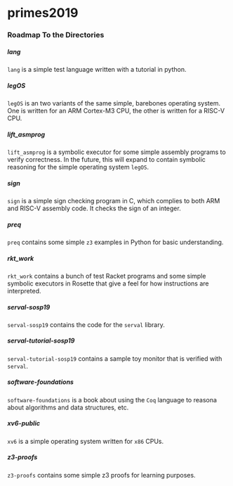 # primes2019

### Roadmap To the Directories

##### lang
`lang` is a simple test language written with a tutorial in python.

##### legOS
`legOS` is an two variants of the same simple, barebones operating system. One is written for an ARM Cortex-M3 CPU, the other is written for a RISC-V CPU.

##### lift_asmprog
`lift_asmprog` is a symbolic executor for some simple assembly programs to verify correctness. In the future, this will expand to contain symbolic reasoning for the simple operating system `legOS`.

##### sign
`sign` is a simple sign checking program in C, which complies to both ARM and RISC-V assembly code. It  checks the sign of an integer.

##### preq
`preq` contains some simple `z3` examples in Python for basic understanding.

##### rkt_work
`rkt_work` contains a bunch of test Racket programs and some simple symbolic executors in Rosette that give a feel for how instructions are interpreted.

##### serval-sosp19
`serval-sosp19` contains the code for the `serval` library.

##### serval-tutorial-sosp19
`serval-tutorial-sosp19` contains a sample toy monitor that is verified with `serval`.

##### software-foundations
`software-foundations` is a book about using the `Coq` language to reasona about algorithms and data structures, etc.

##### xv6-public
`xv6` is a simple operating system written for `x86` CPUs.

##### z3-proofs
`z3-proofs` contains some simple z3 proofs for learning purposes.
